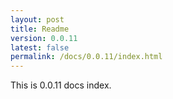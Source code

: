 ```yaml
---
layout: post
title: Readme
version: 0.0.11
latest: false
permalink: /docs/0.0.11/index.html
---
```


This is 0.0.11 docs index.